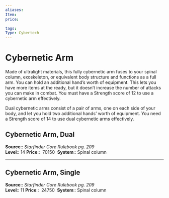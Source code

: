 ```yaml
---
aliases: 
Item:
price:  

tags: 
Type: Cybertech
---
```


# Cybernetic Arm

Made of ultralight materials, this fully cybernetic arm fuses to your spinal column, exoskeleton, or equivalent body structure and functions as a full arm. You can hold an additional hand’s worth of equipment. This lets you have more items at the ready, but it doesn’t increase the number of attacks you can make in combat. You must have a Strength score of 12 to use a cybernetic arm effectively.  
  
Dual cybernetic arms consist of a pair of arms, one on each side of your body, and let you hold two additional hands’ worth of equipment. You need a Strength score of 14 to use dual cybernetic arms effectively.  

## Cybernetic Arm, Dual

**Source**:: _Starfinder Core Rulebook pg. 209_  
**Level**:: 14
**Price**::  70150 
**System**:: Spinal column  
  

---

## Cybernetic Arm, Single

**Source**:: _Starfinder Core Rulebook pg. 209_  
**Level**:: 11
**Price**::  24750 
**System**:: Spinal column

